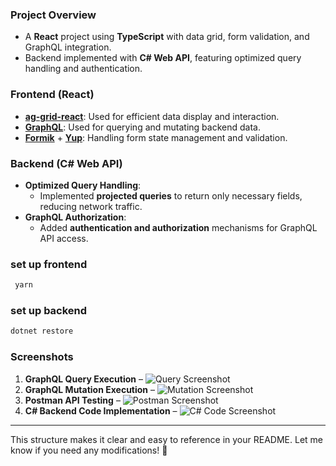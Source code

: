 ### **Project Overview**
- A **React** project using **TypeScript** with data grid, form validation, and GraphQL integration.
- Backend implemented with **C# Web API**, featuring optimized query handling and authentication.

### **Frontend (React)**
- **[ag-grid-react](https://www.ag-grid.com/react-data-grid/)**: Used for efficient data display and interaction.
- **[GraphQL](https://graphql.org/)**: Used for querying and mutating backend data.
- **[Formik](https://formik.org/)** + **[Yup](https://github.com/jquense/yup)**: Handling form state management and validation.

### **Backend (C# Web API)**
- **Optimized Query Handling**:  
  - Implemented **projected queries** to return only necessary fields, reducing network traffic.
- **GraphQL Authorization**:  
  - Added **authentication and authorization** mechanisms for GraphQL API access.

### set up frontend

```bash
 yarn
```

### set up backend

```bash
dotnet restore
```

### **Screenshots**  
1. **GraphQL Query Execution** – ![Query Screenshot](image1.jpg)  
2. **GraphQL Mutation Execution** – ![Mutation Screenshot](image2.jpg)  
3. **Postman API Testing** – ![Postman Screenshot](image3.jpg)  
4. **C# Backend Code Implementation** – ![C# Code Screenshot](image4.jpg)  

---

This structure makes it clear and easy to reference in your README. Let me know if you need any modifications! 🚀
